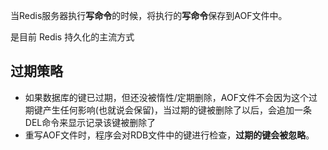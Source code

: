当Redis服务器执行**写命令**的时候，将执行的**写命令**保存到AOF文件中。

是目前 Redis 持久化的主流方式





## 过期策略

- 如果数据库的键已过期，但还没被惰性/定期删除，AOF文件不会因为这个过期键产生任何影响(也就说会保留)，当过期的键被删除了以后，会追加一条DEL命令来显示记录该键被删除了
- 重写AOF文件时，程序会对RDB文件中的键进行检查，**过期的键会被忽略**。